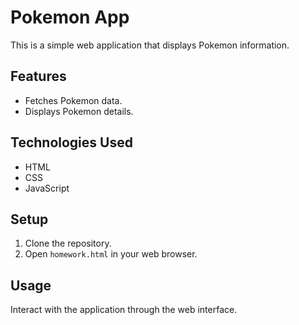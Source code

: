 # Pokemon App

This is a simple web application that displays Pokemon information.

## Features

*   Fetches Pokemon data.
*   Displays Pokemon details.

## Technologies Used

*   HTML
*   CSS
*   JavaScript

## Setup

1.  Clone the repository.
2.  Open `homework.html` in your web browser.

## Usage

Interact with the application through the web interface.